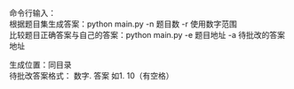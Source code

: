 命令行输入：<br>
  根据题目集生成答案：python main.py -n 题目数 -r 使用数字范围<br>
  比较题目正确答案与自己的答案：python main.py -e 题目地址 -a 待批改的答案地址

生成位置：同目录<br>
待批改答案格式： 数字. 答案	如1. 10（有空格）
